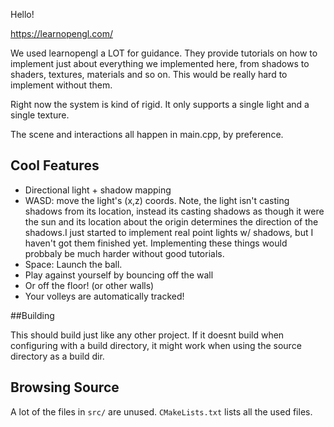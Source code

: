 Hello!

https://learnopengl.com/ 

We used learnopengl a LOT for guidance. They provide tutorials on how to implement just about everything we implemented here, 
from shadows to shaders, textures, materials and so on. This would be really hard to implement without them. 

Right now the system is kind of rigid. It only supports a single light and a single texture.

The scene and interactions all happen in main.cpp, by preference.



## Cool Features

* Directional light + shadow mapping
* WASD: move the light's (x,z) coords. Note, the light isn't casting shadows from its location, instead its casting shadows as though it were the sun and its location about the origin determines the direction of the shadows.I just started to implement real point lights w/ shadows, but I haven't got them finished yet. Implementing these things would probbaly be much harder without good tutorials.
* Space: Launch the ball.
* Play against yourself by bouncing off the wall
* Or off the floor! (or other walls)
* Your volleys are automatically tracked!

##Building

This should build just like any other project. If it doesnt build when configuring with a build directory, it might work when using the source directory as a build dir. 

## Browsing Source

A lot of the files in `src/` are unused. `CMakeLists.txt` lists all the used files.
